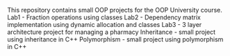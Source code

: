 This repository contains small OOP projects for the OOP University course.
Lab1 - Fraction operations using classes
Lab2 - Dependency matrix implementation using dynamic allocation and classes
Lab3 - 3 layer architecture project for managing a pharmacy
Inheritance - small project using inheritance in C++
Polymorphism - small project using polymorphism in C++
